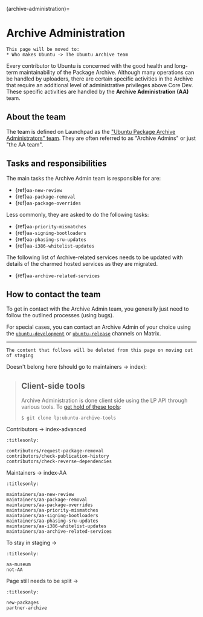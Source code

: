 (archive-administration)=
# Archive Administration

```{note}
This page will be moved to:
* Who makes Ubuntu -> The Ubuntu Archive team
```

Every contributor to Ubuntu is concerned with the good health and long-term
maintainability of the Package Archive. Although many operations can be handled
by uploaders, there are certain specific activities in the Archive that
require an additional level of administrative privileges above Core Dev. These
specific activities are handled by the **Archive Administration (AA)** team.

## About the team

The team is defined on Launchpad as the
["Ubuntu Package Archive Administrators" team](https://launchpad.net/~ubuntu-archive).
They are often referred to as "Archive Admins" or just "the AA team".

## Tasks and responsibilities

The main tasks the Archive Admin team is responsible for are:

* {ref}`aa-new-review`
* {ref}`aa-package-removal`
* {ref}`aa-package-overrides`

Less commonly, they are asked to do the following tasks:

* {ref}`aa-priority-mismatches`
* {ref}`aa-signing-bootloaders`
* {ref}`aa-phasing-sru-updates`
* {ref}`aa-i386-whitelist-updates`

The following list of Archive-related services needs to be updated with details
of the charmed hosted services as they are migrated.

- {ref}`aa-archive-related-services` 


## How to contact the team

To get in contact with the Archive Admin team, you generally just need to
follow the outlined processes (using bugs).

For special cases, you can contact an Archive Admin of your choice using the
[`ubuntu-development`](https://matrix.to/#/#devel:ubuntu.com) or
[`ubuntu-release`](https://matrix.to/#/#release:ubuntu.com) channels on Matrix.

-----

```{note}
The content that follows will be deleted from this page on moving out of staging
```

Doesn't belong here (should go to maintainers -> index):

> ## Client-side tools
> Archive Administration is done client side using the LP API through various
> tools. To [get hold of these tools](https://code.launchpad.net/~ubuntu-archive/ubuntu-archive-tools/trunk):
> ```none
> $ git clone lp:ubuntu-archive-tools
> ```


Contributors -> index-advanced
```{toctree}
:titlesonly:

contributors/request-package-removal
contributors/check-publication-history
contributors/check-reverse-dependencies
```


Maintainers -> index-AA

```{toctree}
:titlesonly:

maintainers/aa-new-review
maintainers/aa-package-removal
maintainers/aa-package-overrides
maintainers/aa-priority-mismatches
maintainers/aa-signing-bootloaders
maintainers/aa-phasing-sru-updates
maintainers/aa-i386-whitelist-updates
maintainers/aa-archive-related-services
```

To stay in staging ->

```{toctree}
:titlesonly:

aa-museum
not-AA
```

Page still needs to be split ->

```{toctree}
:titlesonly:

new-packages
partner-archive
```
